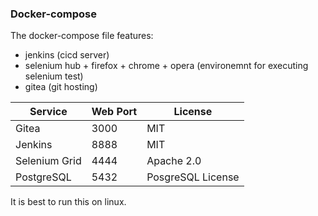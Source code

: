 ### Docker-compose
The docker-compose file features:
* jenkins (cicd server)
* selenium hub + firefox + chrome + opera (environemnt for executing selenium test)
* gitea (git hosting)


| Service        | Web Port     | License           |
|----------------|--------------|-------------------|
| Gitea          | 3000         | MIT               |
| Jenkins        | 8888         | MIT               |
| Selenium Grid  | 4444         | Apache 2.0        |
| PostgreSQL     | 5432         | PosgreSQL License |

It is best to run this on linux.